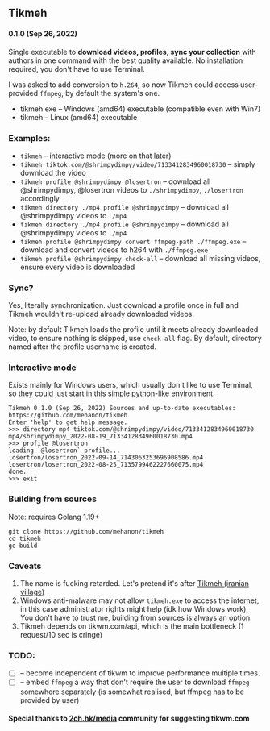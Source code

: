 ## Tikmeh
#### 0.1.0 (Sep 26, 2022)

Single executable to **download videos, profiles, sync your collection** with authors in one command with the best
quality available.
No installation required, you don't have to use Terminal.

I was asked to add conversion to `h.264`, so now Tikmeh could access user-provided `ffmpeg`, by default the system's one.

- tikmeh.exe – Windows (amd64) executable (compatible even with Win7)
- tikmeh – Linux (amd64) executable

### Examples:

- `tikmeh`  – interactive mode (more on that later)
- `tikmeh tiktok.com/@shrimpydimpy/video/7133412834960018730`  – simply download the video
- `tikmeh profile @shrimpydimpy @losertron`                    – download all @shrimpydimpy, @losertron
  videos to `./shrimpydimpy`, `./losertron` accordingly
- `tikmeh directory ./mp4 profile @shrimpydimpy`            – download all @shrimpydimpy videos to `./mp4`
- `tikmeh directory ./mp4 profile @shrimpydimpy`            – download all @shrimpydimpy videos to `./mp4`
- `tikmeh profile @shrimpydimpy convert ffmpeg-path ./ffmpeg.exe`    – download and convert videos to h264 with `./ffmpeg.exe`
- `tikmeh profile @shrimpydimpy check-all`          – download all missing videos, ensure every video is downloaded

### Sync?

Yes, literally synchronization. Just download a profile once in full and Tikmeh wouldn't re-upload already downloaded
videos.  

Note: by default Tikmeh loads the profile until it meets already downloaded video, 
to ensure nothing is skipped, use `check-all` flag.
By default, directory named after the profile username is created.

### Interactive mode

Exists mainly for Windows users, which usually don't like to use Terminal, so they could just start in this
simple python-like environment.

```
Tikmeh 0.1.0 (Sep 26, 2022) Sources and up-to-date executables: https://github.com/mehanon/tikmeh
Enter 'help' to get help message.
>>> directory mp4 tiktok.com/@shrimpydimpy/video/7133412834960018730
mp4/shrimpydimpy_2022-08-19_7133412834960018730.mp4
>>> profile @losertron
loading `@losertron` profile...
losertron/losertron_2022-09-14_7143063253696908586.mp4
losertron/losertron_2022-08-25_7135799462227660075.mp4
done.
>>> exit
```

### Building from sources

Note: requires Golang 1.19+

```shell
git clone https://github.com/mehanon/tikmeh
cd tikmeh
go build
```

### Caveats

1. The name is fucking retarded. Let's pretend it's
   after [Tikmeh (iranian village)](https://en.wikipedia.org/wiki/Tikmeh_Kord)
2. Windows anti-malware may not allow `tikmeh.exe` to access the internet, in this case administrator rights might help (idk how Windows work). 
You don't have to trust me, building from sources is always an option.  
3. Tikmeh depends on tikwm.com/api, which is the main bottleneck (1 request/10 sec is cringe)

### TODO:

- [ ] – become independent of tikwm to improve performance multiple times.
- [ ] – embed `ffmpeg` a way that don't require the user to download `ffmpeg` somewhere separately
  (is somewhat realised, but ffmpeg has to be provided by user)

#### Special thanks to [2ch.hk/media](https://2ch.hk/media) community for suggesting tikwm.com
